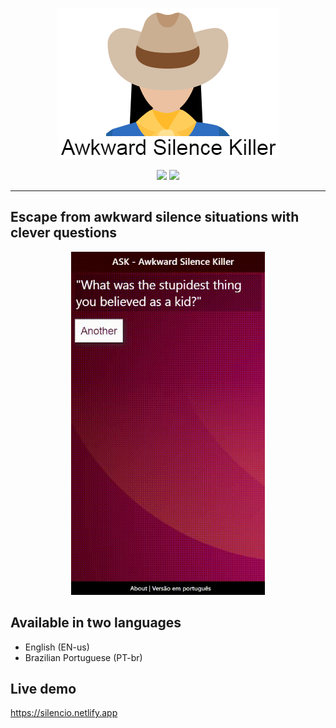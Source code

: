 <p align="center">
  <img src="src/assets/img/github/silence-killer-logo.png?raw=true">
</p>
<p align="center">
  <img src="https://img.shields.io/badge/License-MIT-blue.svg">
  <img src="https://api.netlify.com/api/v1/badges/fc82b0fa-45eb-4804-a1d1-fff153b7812d/deploy-status">
</p>

<hr>

## Escape from awkward silence situations with clever questions
<p align="center">
  <img src="src/assets/img/github/silence-killer-usage.gif?raw=true" width="310" height="549">
</p>

## Available in two languages
- English (EN-us)
- Brazilian Portuguese (PT-br)

## Live demo
https://silencio.netlify.app

